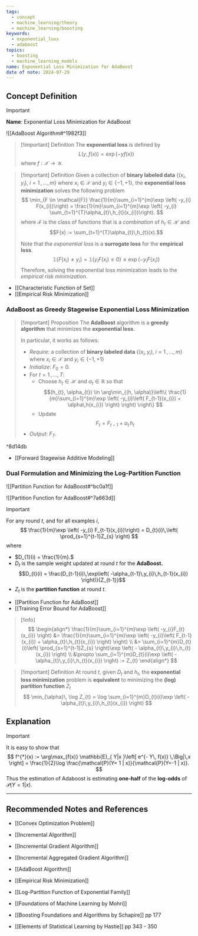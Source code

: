 ```yaml
---
tags:
  - concept
  - machine_learning/theory
  - machine_learning/boosting
keywords:
  - exponential_loss
  - adaboost
topics:
  - boosting
  - machine_learning_models
name: Exponential Loss Minimization for AdaBoost
date of note: 2024-07-29
---
```


## Concept Definition

>[!important]
>**Name**: Exponential Loss Minimization for AdaBoost

![[AdaBoost Algorithm#^1982f3]]

>[!important] Definition
>The **exponential loss** is defined by $$L(y, f(x)) = \exp \left( - y f(x) \right)$$ where $f: \mathcal{X} \to \mathcal{Y}$.

>[!important] Definition
>Given a collection of **binary labeled data** $\left\{ (x_{i}, y_{i}), \; i=1 \,{,}\ldots{,}\, m\right\}$ where $x_{i}\in \mathcal{X}$ and $y_{i}\in \left\{ -1, +1 \right\},$  the **exponential loss minimization** solves the following problem
>$$
>\min_{F \in \mathcal{F}} \frac{1}{m}\sum_{i=1}^{m}\exp \left( -y_{i} F(x_{i})\right) = \frac{1}{m}\sum_{i=1}^{m}\exp \left( -y_{i} \sum_{t=1}^{T}\alpha_{t}\,h_{t}(x_{i})\right). 
>$$
>where $\mathcal{F}$ is the class of functions that is a *combination* of $h_{t}\in \mathcal{H}$ and $$F(x) := \sum_{t=1}^{T}\alpha_{t}\,h_{t}(x).$$
>
>Note that the *exponential loss* is a **surrogate loss** for the **empirical loss**.
>$$
>\mathbb{1}\left\{ F(x_{i}) \neq y_{i} \right\} = \mathbb{1}\left\{ y_{i}F(x_{i}) \le 0 \right\} \le \exp \left( - y_{i}F(x_{i}) \right)
>$$
>Therefore, solving the exponential loss minimization leads to the *empirical risk minimization*.

- [[Characteristic Function of Set]]
- [[Empirical Risk Minimization]]

### AdaBoost as Greedy Stagewise Exponential Loss Minimization

>[!important] Proposition
>The **AdaBoost** algorithm is a **greedy algorithm** that minimizes the **exponential loss**. 
>
>In particular, it works as follows:
>- *Require*: a collection of **binary labeled data** $\left\{ (x_{i}, y_{i}), \; i=1 \,{,}\ldots{,}\, m\right\}$ where $x_{i}\in \mathcal{X}$ and $y_{i}\in \left\{ -1, +1 \right\}$
>- *Initialize*: $F_{0} = 0$.
>- For $t= 1 \,{,}\ldots{,}\,T:$
>	- Choose $h_{t}\in \mathcal{H}$ and $\alpha_{t}\in \mathbb{R}$ so that $$(h_{t}, \alpha_{t}) \in \arg\min_{(h, \alpha)}\left\{ \frac{1}{m}\sum_{i=1}^{m}\exp \left( -y_{i}\left( F_{t-1}(x_{i}) + \alpha\,h(x_{i}) \right) \right) \right\} $$
>	- Update $$F_{t} = F_{t-1} + \alpha_{t}\,h_{t}$$
>- *Output*: $F_{T}.$

^8d14db

- [[Forward Stagewise Additive Modeling]]


### Dual Formulation and Minimizing the Log-Partition Function

![[Partition Function for AdaBoost#^bc0a1f]]

![[Partition Function for AdaBoost#^7a663d]]

>[!important]
>For any round $t$, and for all examples $i$, 
>$$
>\frac{1}{m}\exp \left( -y_{i} F_{t-1}(x_{i})\right) = D_{t}(i)\,\left( \prod_{s=1}^{t-1}Z_{s} \right)
>$$
>where 
>- $D_{1}(i) = \frac{1}{m}.$
>- $D_{t}$ is the sample weight updated at round $t$ for the **AdaBoost.** $$D_{t}(i) = \frac{D_{t-1}(i)\,\exp\left( -\alpha_{t-1}\,y_{i}\,h_{t-1}(x_{i}) \right)}{Z_{t-1}}$$ 
>- $Z_{t}$ is the **partition function** at round $t$.

- [[Partition Function for AdaBoost]]
- [[Training Error Bound for AdaBoost]]

>[!info]
>$$
>\begin{align*}
> \frac{1}{m}\sum_{i=1}^{m}\exp \left( -y_{i}F_{t}(x_{i}) \right) &= \frac{1}{m}\sum_{i=1}^{m}\exp \left( -y_{i}\left( F_{t-1}(x_{i}) + \alpha_{t}\,h_{t}(x_{i}) \right) \right) \\
> &= \sum_{i=1}^{m}D_{t}(i)\left( \prod_{s=1}^{t-1}Z_{s} \right)\exp \left( - \alpha_{t}\,y_{i}\,h_{t}(x_{i}) \right) \\
> &\propto \sum_{i=1}^{m}D_{t}(i)\exp \left( - \alpha_{t}\,y_{i}\,h_{t}(x_{i}) \right) := Z_{t}
>\end{align*}
>$$

>[!important] Definition
>At round $t$, given $D_{t}$ and $h_{t}$, the **exponential loss minimization** problem is **equivalent** to minimizing the **(log) partition function** $Z_{t}$
>$$
> \min_{\alpha}\, \log Z_{t} = \log  \sum_{i=1}^{m}D_{t}(i)\exp \left( - \alpha_{t}\,y_{i}\,h_{t}(x_{i}) \right)
>$$



## Explanation

>[!important] 
>It is easy to show that 
>$$
>f^{*}(x) := \arg\max_{f(x)} \mathbb{E}_{ Y|x }\left[ e^{- Y\, f(x)} \,\Big|\,x \right] = \frac{1}{2}\log \frac{\mathcal{P}(Y= 1 | x)}{\mathcal{P}(Y=-1 | x)}.
>$$
>Thus the estimation of Adaboost is estimating **one-half** of the **log-odds** of $\mathcal{P}(Y=1|x).$






-----------
##  Recommended Notes and References


- [[Convex Optimization Problem]]
- [[Incremental Algorithm]]
- [[Incremental Gradient Algorithm]]
- [[Incremental Aggregated Gradient Algorithm]]


- [[AdaBoost Algorithm]]
- [[Empirical Risk Minimization]]
- [[Log-Partition Function of Exponential Family]]


- [[Foundations of Machine Learning by Mohri]]
- [[Boosting Foundations and Algorithms by Schapire]]  pp 177
- [[Elements of Statistical Learning by Hastie]] pp  343 - 350